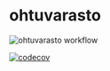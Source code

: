 # ohtuvarasto
![ohtuvarasto workflow](https://github.com/juhapekka/ohtuvarasto/workflows/CI/badge.svg)

[![codecov](https://codecov.io/github/juhapekka/ohtuvarasto/graph/badge.svg?token=VGIG29QMN0)](https://codecov.io/github/juhapekka/ohtuvarasto)